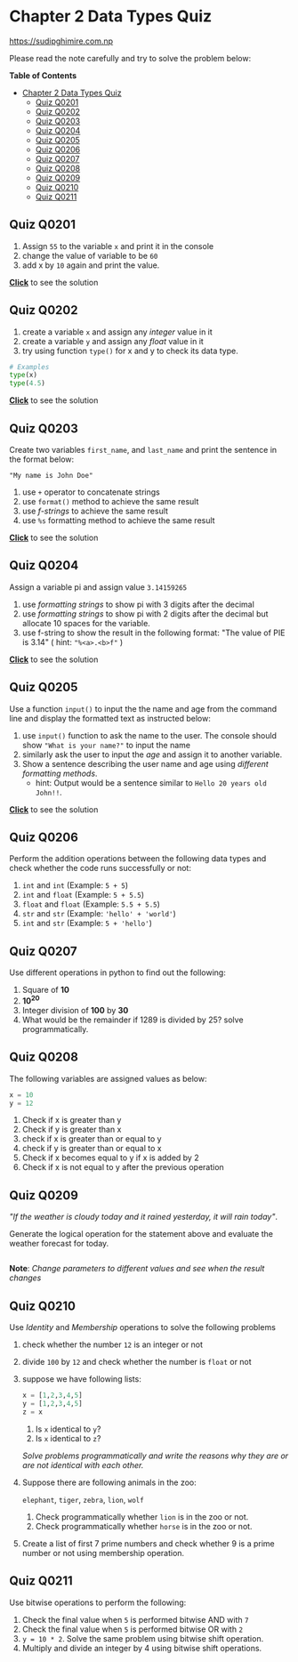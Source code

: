 # Chapter 2 Data Types Quiz
https://sudipghimire.com.np

Please read the note carefully and try to solve the problem below:

**Table of Contents**
- [Chapter 2 Data Types Quiz](#chapter-2-data-types-quiz)
    - [Quiz Q0201](#quiz-q0201)
    - [Quiz Q0202](#quiz-q0202)
    - [Quiz Q0203](#quiz-q0203)
    - [Quiz Q0204](#quiz-q0204)
    - [Quiz Q0205](#quiz-q0205)
    - [Quiz Q0206](#quiz-q0206)
    - [Quiz Q0207](#quiz-q0207)
    - [Quiz Q0208](#quiz-q0208)
    - [Quiz Q0209](#quiz-q0209)
    - [Quiz Q0210](#quiz-q0210)
    - [Quiz Q0211](#quiz-q0211)
## Quiz Q0201
1. Assign `55` to the variable `x` and print it in the console
2. change the value of variable to be `60`
3. add x by `10` again and print the value.

**[Click](solution/q0201.py)** to see the solution

## Quiz Q0202
1. create a variable `x` and assign any _integer_ value in it
2. create a variable `y` and assign any _float_ value in it
3. try using function `type()` for x and y to check its data type.
```python
# Examples
type(x)
type(4.5)
```

**[Click](solution/q0202.py)** to see the solution
## Quiz Q0203
Create two variables `first_name`, and `last_name` and print the sentence in the format below:

`"My name is John Doe"`

1. use `+` operator to concatenate strings
2. use `format()` method to achieve the same result
3. use _f-strings_ to achieve the same result
4. use `%s` formatting method to achieve the same result

**[Click](solution/q0203.py)** to see the solution

## Quiz Q0204
Assign a variable  pi and assign value `3.14159265`

1. use *formatting strings* to show pi with 3 digits after the decimal
2. use *formatting strings* to show pi with 2 digits after the decimal but allocate 10 spaces for the variable.
3. use f-string to show the result in the following format:
    "The value of PIE is        3.14" ( hint: `"%<a>.<b>f"` )

**[Click](solution/q0204.py)** to see the solution

## Quiz Q0205
Use a function `input()`  to input the the name and age from the command line and display the formatted text as instructed below:

1. use `input()` function to ask the name to the user. The console should show `"What is your name?"` to input the name
2. similarly ask the user to input the *age* and assign it to another variable.
3. Show a sentence describing the user name and age using *different formatting methods*.
   - hint: Output would be a sentence similar to `Hello 20 years old John!!`.

**[Click](solution/q0205.py)** to see the solution

## Quiz Q0206

Perform the addition operations between the following data types and check whether the code runs successfully or not:

1. `int` and `int` (Example: `5 + 5`)
2. `int` and `float` (Example: `5 + 5.5`)
3. `float` and `float` (Example: `5.5 + 5.5`)
4. `str` and `str` (Example: `'hello' + 'world'`)
5. `int` and `str` (Example: `5 + 'hello'`)

## Quiz Q0207

Use different operations in python to find out the following:

1. Square of **10**
2. **10<sup>20</sup>**
3. Integer division of **100** by **30**
4. What would be the remainder if 1289 is divided by 25? solve programmatically.

## Quiz Q0208

The following variables are assigned values as below:

```python
x = 10
y = 12
```

1. Check if x is greater than y
2. Check if y is greater than x
3. check if x is greater than or equal to y
4. check if y is greater than or equal to x
5. Check if x becomes equal to y if x is added by 2
6. Check if x is not equal to y after the previous operation

## Quiz Q0209

*"If the weather is cloudy today and it rained yesterday, it will rain today"*.

Generate the logical operation for the statement above and evaluate the weather forecast for today.
```python cloudy_today = True rained_yesterday = True
```
**Note**: *Change parameters to different values and see when the result changes*

## Quiz Q0210

Use *Identity* and *Membership* operations to solve the following problems

1. check whether the number `12` is an integer or not
2. divide `100` by `12` and check whether the number is `float` or not
3. suppose we have following lists:
   ``` python
   x = [1,2,3,4,5]
   y = [1,2,3,4,5]
   z = x
   ```
    1. Is `x` identical to `y`?
    2. Is `x` identical to `z`?

   *Solve problems programmatically and write the reasons why they are or are not identical with each other.*
4. Suppose there are following animals in the zoo:

   `elephant`, `tiger`, `zebra`, `lion`, `wolf`
    1. Check programmatically whether `lion` is in the zoo or not.
    2. Check programmatically whether `horse` is in the zoo or not.
5. Create a list of first 7 prime numbers and check whether 9 is a prime number or not using membership operation.

## Quiz Q0211

Use bitwise operations to perform the following:

1. Check the final value when `5` is performed bitwise AND with `7`
2. Check the final value when `5` is performed bitwise OR with `2`
3. `y = 10 * 2`. Solve the same problem using bitwise shift operation.
4. Multiply and divide an integer by 4 using bitwise shift operations.
